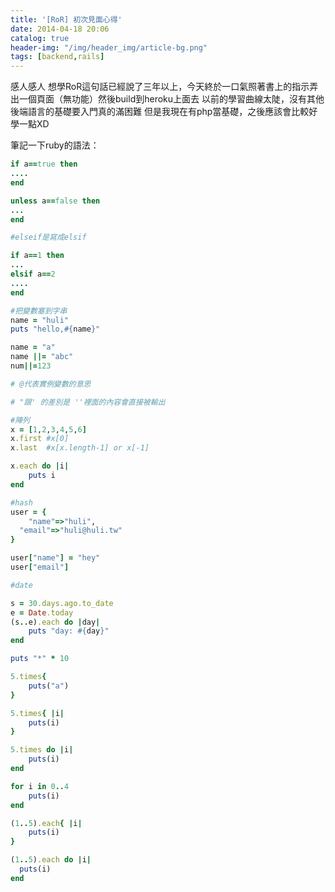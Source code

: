 ```yaml
---
title: '[RoR] 初次見面心得'
date: 2014-04-18 20:06
catalog: true
header-img: "/img/header_img/article-bg.png"
tags: [backend,rails]
---
```

感人感人
想學RoR這句話已經說了三年以上，今天終於一口氣照著書上的指示弄出一個頁面（無功能）然後build到heroku上面去
以前的學習曲線太陡，沒有其他後端語言的基礎要入門真的滿困難
但是我現在有php當基礎，之後應該會比較好學一點XD

筆記一下ruby的語法：

``` ruby
if a==true then
....
end

unless a==false then
...
end

#elseif是寫成elsif

if a==1 then
...
elsif a==2
....
end

#把變數塞到字串
name = "huli"
puts "hello,#{name}"

name = "a"
name ||= "abc"
num||=123

# @代表實例變數的意思

# "跟' 的差別是 ''裡面的內容會直接被輸出

#陣列
x = [1,2,3,4,5,6]
x.first #x[0]
x.last  #x[x.length-1] or x[-1]

x.each do |i|
	puts i
end

#hash
user = {
	"name"=>"huli",
  "email"=>"huli@huli.tw"
}

user["name"] = "hey"
user["email"]

#date

s = 30.days.ago.to_date
e = Date.today
(s..e).each do |day|
	puts "day: #{day}"
end

puts "*" * 10

5.times{
	puts("a")
}

5.times{ |i|
	puts(i)
}

5.times do |i|
	puts(i)
end

for i in 0..4
	puts(i)
end

(1..5).each{ |i|
	puts(i)
}

(1..5).each do |i|
  puts(i)
end
```